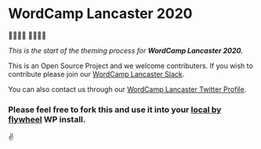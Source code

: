 # WordCamp Lancaster 2020

👨‍💻👩‍💻
🎉🎉🎉🎉

_This is the start of the theming process for_ **_WordCamp Lancaster 2020._**

This is an Open Source Project and we welcome contributers. If you wish to contribute please join our [WordCamp Lancaster Slack](https://join.slack.com/t/wclancaster/shared_invite/enQtNTc1NjMxMjQ4MTY2LTlkY2JlMjFkNzdjNDcyMDRkMTZmYWU4MDIwMDhkOTJhZWFkMWU0NzEzNmY3ZGU4MzhmMDlhYjA4MmQ1MWU0ZmM).

You can also contact us through our [WordCamp Lancaster Twitter Profile](https://twitter.com/WordCampLanc?s=17).

### Please feel free to fork this and use it into your [local by flywheel](https://localbyflywheel.com/) WP install.

✌️

